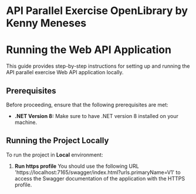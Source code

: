 # API Parallel Exercise OpenLibrary by Kenny Meneses

# Running the Web API Application

This guide provides step-by-step instructions for setting up and running the API parallel exercise Web API application locally.

## Prerequisites

Before proceeding, ensure that the following prerequisites are met:

- **.NET Version 8:** Make sure to have .NET version 8 installed on your machine.

## Running the Project Locally

To run the project in **Local** environment:

1. **Run https profile**
    You should use the following URL 'https://localhost:7165/swagger/index.html?urls.primaryName=V1' to access the Swagger documentation of the application with the HTTPS profile.

